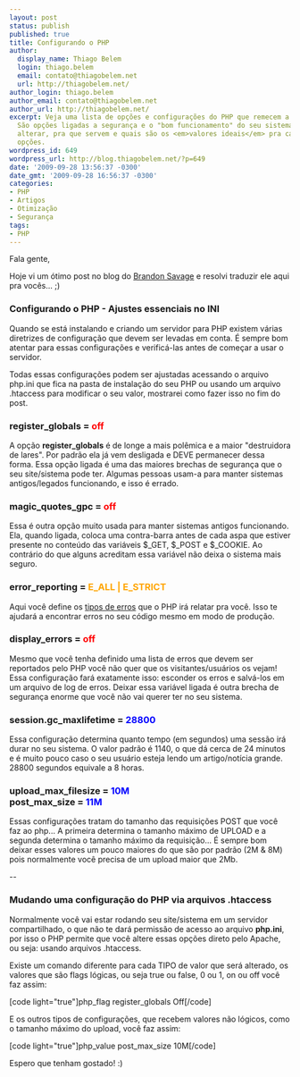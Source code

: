 ```yaml
---
layout: post
status: publish
published: true
title: Configurando o PHP
author:
  display_name: Thiago Belem
  login: thiago.belem
  email: contato@thiagobelem.net
  url: http://thiagobelem.net/
author_login: thiago.belem
author_email: contato@thiagobelem.net
author_url: http://thiagobelem.net/
excerpt: Veja uma lista de opções e configurações do PHP que remecem a sua atenção.
  São opções ligadas a segurança e o "bom funcionamento" do seu sistema. Entenda como
  alterar, pra que servem e quais são os <em>valores ideais</em> pra cada uma dessas
  opções.
wordpress_id: 649
wordpress_url: http://blog.thiagobelem.net/?p=649
date: '2009-09-28 13:56:37 -0300'
date_gmt: '2009-09-28 16:56:37 -0300'
categories:
- PHP
- Artigos
- Otimização
- Segurança
tags:
- PHP
---
```

<p>Fala gente,</p>
<p>Hoje vi um ótimo post no blog do <a href="http://www.brandonsavage.net/" target="_blank">Brandon Savage</a> e resolvi traduzir ele aqui pra vocês... ;)</p>
<h3>Configurando o PHP - Ajustes essenciais no INI</h3>
<p>Quando se está instalando e criando um servidor para PHP existem várias diretrizes de configuração que devem ser levadas em conta. É sempre bom atentar para essas configurações e verificá-las antes de começar a usar o servidor.</p>
<p>Todas essas configurações podem ser ajustadas acessando o arquivo php.ini que fica na pasta de instalação do seu PHP ou usando um arquivo .htaccess para modificar o seu valor, mostrarei como fazer isso no fim do post.</p>
<h3>register_globals = <span style="color: red;">off</span></h3>
<p>A opção <strong>register_globals</strong> é de longe a mais polêmica e a maior "destruidora de lares". Por padrão ela já vem desligada e DEVE permanecer dessa forma. Essa opção ligada é uma das maiores brechas de segurança que o seu site/sistema pode ter. Algumas pessoas usam-a para manter sistemas antigos/legados funcionando, e isso é errado.</p>
<h3>magic_quotes_gpc = <span style="color: red;">off</span></h3>
<p>Essa é outra opção muito usada para manter sistemas antigos funcionando. Ela, quando ligada, coloca uma contra-barra antes de cada aspa que estiver presente no conteúdo das variáveis $_GET, $_POST e $_COOKIE. Ao contrário do que alguns acreditam essa variável não deixa o sistema mais seguro.</p>
<h3>error_reporting = <span style="color: orange;">E_ALL | E_STRICT</span></h3>
<p>Aqui você define os <a href="http://www.php.net/manual/en/errorfunc.constants.php" target="_blank">tipos de erros</a> que o PHP irá relatar pra você. Isso te ajudará a encontrar erros no seu código mesmo em modo de produção.</p>
<h3>display_errors = <span style="color: red;">off</span></h3>
<p>Mesmo que você tenha definido uma lista de erros que devem ser reportados pelo PHP você não quer que os visitantes/usuários os vejam! Essa configuração fará exatamente isso: esconder os erros e salvá-los em um arquivo de log de erros. Deixar essa variável ligada é outra brecha de segurança enorme que você não vai querer ter no seu sistema.</p>
<h3>session.gc_maxlifetime = <span style="color: blue;">28800</span></h3>
<p>Essa configuração determina quanto tempo (em segundos) uma sessão irá durar no seu sistema. O valor padrão é 1140, o que dá cerca de 24 minutos e é muito pouco caso o seu usuário esteja lendo um artigo/notícia grande. 28800 segundos equivale a 8 horas.</p>
<h3>upload_max_filesize = <span style="color: blue;">10M</span><br />post_max_size = <span style="color: blue;">11M</span></h3>
<p>Essas configurações tratam do tamanho das requisições POST que você faz ao php... A primeira determina o tamanho máximo de UPLOAD e a segunda determina o tamanho máximo da requisição... É sempre bom deixar esses valores um pouco maiores do que são por padrão (2M &amp; 8M) pois normalmente você precisa de um upload maior que 2Mb.</p>
<p>--</p>
<h3>Mudando uma configuração do PHP via arquivos .htaccess</h3>
<p>Normalmente você vai estar rodando seu site/sistema em um servidor compartilhado, o que não te dará permissão de acesso ao arquivo <strong>php.ini</strong>, por isso o PHP permite que você altere essas opções direto pelo Apache, ou seja: usando arquivos .htaccess.</p>
<p>Existe um comando diferente para cada TIPO de valor que será alterado, os valores que são flags lógicas, ou seja true ou false, 0 ou 1, on ou off você faz assim:</p>
<p>[code light="true"]php_flag register_globals Off[/code]</p>
<p>E os outros tipos de configurações, que recebem valores não lógicos, como o tamanho máximo do upload, você faz assim:</p>
<p>[code light="true"]php_value post_max_size 10M[/code]</p>
<p>Espero que tenham gostado! :)</p>
